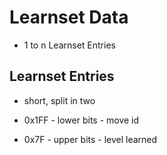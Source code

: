 # Learnset Data
* 1 to n Learnset Entries

## Learnset Entries
* short, split in two

* 0x1FF - lower bits - move id
* 0x7F - upper  bits - level learned
